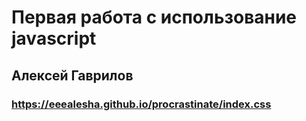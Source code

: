 # Первая работа с использование javascript 
## Алексей Гаврилов
### https://eeealesha.github.io/procrastinate/index.css
